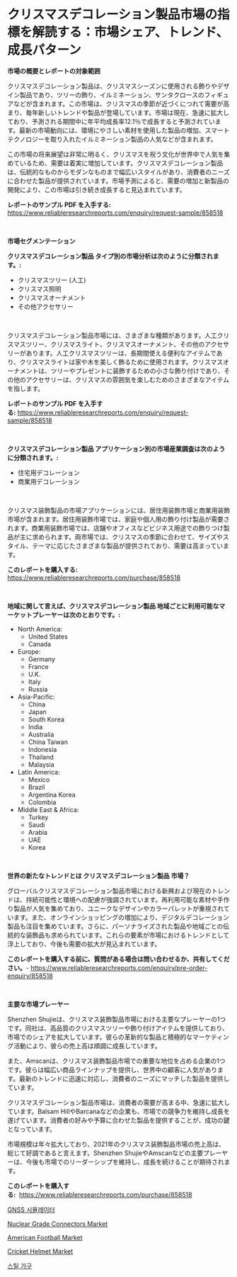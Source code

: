 <p><h1>クリスマスデコレーション製品市場の指標を解読する：市場シェア、トレンド、成長パターン</h1></p><p><strong>市場の概要とレポートの対象範囲</strong></p>
<p><p>クリスマスデコレーション製品は、クリスマスシーズンに使用される飾りやデザイン製品であり、ツリーの飾り、イルミネーション、サンタクロースのフィギュアなどが含まれます。この市場は、クリスマスの季節が近づくにつれて需要が高まり、毎年新しいトレンドや製品が登場しています。市場は現在、急速に拡大しており、予測される期間中に年平均成長率12.1％で成長すると予測されています。最新の市場動向には、環境にやさしい素材を使用した製品の増加、スマートテクノロジーを取り入れたイルミネーション製品の人気などが含まれます。</p><p>この市場の将来展望は非常に明るく、クリスマスを祝う文化が世界中で人気を集めているため、需要は着実に増加しています。クリスマスデコレーション製品は、伝統的なものからモダンなものまで幅広いスタイルがあり、消費者のニーズに合わせた製品が提供されています。市場予測によると、需要の増加と新製品の開発により、この市場は引き続き成長すると見込まれています。</p></p>
<p><strong>レポートのサンプル PDF を入手する:</strong> <a href="https://www.reliableresearchreports.com/enquiry/request-sample/858518">https://www.reliableresearchreports.com/enquiry/request-sample/858518</a></p>
<p>&nbsp;</p>
<p><strong>市場セグメンテーション</strong></p>
<p><strong>クリスマスデコレーション製品 タイプ別の市場分析は次のように分類されます。:</strong></p>
<p><ul><li>クリスマスツリー (人工)</li><li>クリスマス照明</li><li>クリスマスオーナメント</li><li>その他アクセサリー</li></ul></p>
<p>&nbsp;</p>
<p><p>クリスマスデコレーション製品市場には、さまざまな種類があります。人工クリスマスツリー、クリスマスライト、クリスマスオーナメント、その他のアクセサリーがあります。人工クリスマスツリーは、長期間使える便利なアイテムであり、クリスマスライトは家や木を美しく飾るために使用されます。クリスマスオーナメントは、ツリーやプレゼントに装飾するための小さな飾り付けであり、その他のアクセサリーは、クリスマスの雰囲気を楽しむためのさまざまなアイテムを指します。</p></p>
<p><strong>レポートのサンプル PDF を入手する:</strong>&nbsp;<a href="https://www.reliableresearchreports.com/enquiry/request-sample/858518">https://www.reliableresearchreports.com/enquiry/request-sample/858518</a></p>
<p>&nbsp;</p>
<p><strong> クリスマスデコレーション製品 アプリケーション別の市場産業調査は次のように分類されます。:</strong></p>
<p><ul><li>住宅用デコレーション</li><li>商業用デコレーション</li></ul></p>
<p>&nbsp;</p>
<p><p>クリスマス装飾製品の市場アプリケーションには、居住用装飾市場と商業用装飾市場が含まれます。居住用装飾市場では、家庭や個人用の飾り付け製品が需要されます。商業用装飾市場では、店舗やオフィスなどビジネス用途での飾りつけ製品が主に求められます。両市場では、クリスマスの季節に合わせて、サイズやスタイル、テーマに応じたさまざまな製品が提供されており、需要は高まっています。</p></p>
<p><strong>このレポートを購入する:</strong>&nbsp; <a href="https://www.reliableresearchreports.com/purchase/858518">https://www.reliableresearchreports.com/purchase/858518</a></p>
<p>&nbsp;</p>
<p><strong>地域に関して言えば、クリスマスデコレーション製品 地域ごとに利用可能なマーケットプレーヤーは次のとおりです。:</strong></p>
<p><ul>
    <li>
        North America:
        <ul>
            <li>United States</li>
            <li>Canada</li>
        </ul>
    </li>
    <li>
        Europe:
        <ul>
            <li>Germany</li>
            <li>France</li>
            <li>U.K.</li>
            <li>Italy</li>
            <li>Russia</li>
        </ul>
    </li>
    <li>
        Asia-Pacific:
        <ul>
            <li>China</li>
            <li>Japan</li>
            <li>South Korea</li>
            <li>India</li>
            <li>Australia</li>
            <li>China Taiwan</li>
            <li>Indonesia</li>
            <li>Thailand</li>
            <li>Malaysia</li>
        </ul>
    </li>
    <li>
        Latin America:
        <ul>
            <li>Mexico</li>
            <li>Brazil</li>
            <li>Argentina Korea</li>
            <li>Colombia</li>
        </ul>
    </li>
    <li>
        Middle East & Africa:
        <ul>
            <li>Turkey</li>
            <li>Saudi</li>
            <li>Arabia</li>
            <li>UAE</li>
            <li>Korea</li>
        </ul>
    </li>
    </ul></p>
<p>&nbsp;</p>
<p><strong>世界の新たなトレンドとは クリスマスデコレーション製品 市場？</strong></p>
<p><p>グローバルクリスマスデコレーション製品市場における新興および現在のトレンドは、持続可能性と環境への配慮が強調されています。再利用可能な素材や手作り製品が人気を集めており、ユニークなデザインやカラーパレットが重視されています。また、オンラインショッピングの増加により、デジタルデコレーション製品も注目を集めています。さらに、パーソナライズされた製品や地域ごとの伝統的な装飾品も求められています。これらの要素が市場におけるトレンドとして浮上しており、今後も需要の拡大が見込まれています。</p></p>
<p><strong>このレポートを購入する前に、質問がある場合は問い合わせるか、共有してください。</strong>- <a href="https://www.reliableresearchreports.com/enquiry/pre-order-enquiry/858518">https://www.reliableresearchreports.com/enquiry/pre-order-enquiry/858518</a></p>
<p>&nbsp;</p>
<p><strong>主要な市場プレーヤー</strong></p>
<p><p>Shenzhen Shujieは、クリスマス装飾製品市場における主要なプレーヤーの1つです。同社は、高品質のクリスマスツリーや飾り付けアイテムを提供しており、市場でのシェアを拡大しています。彼らの革新的な製品と積極的なマーケティング活動により、彼らの売上高は順調に成長しています。</p><p>また、Amscanは、クリスマス装飾製品市場での重要な地位を占める企業の1つです。彼らは幅広い商品ラインナップを提供し、世界中の顧客に人気があります。最新のトレンドに迅速に対応し、消費者のニーズにマッチした製品を提供しています。</p><p>クリスマスデコレーション製品市場は、消費者の需要が高まる中、急速に拡大しています。Balsam HillやBarcanaなどの企業も、市場での競争力を維持し成長を遂げています。消費者の好みや予算に合わせた製品を提供することが、成功の鍵となっています。</p><p>市場規模は年々拡大しており、2021年のクリスマス装飾製品市場の売上高は、総じて好調であると言えます。Shenzhen ShujieやAmscanなどの主要プレーヤーは、今後も市場でのリーダーシップを維持し、成長を続けることが期待されます。</p></p>
<p><strong>このレポートを購入する:</strong>&nbsp;&nbsp;<a href="https://www.reliableresearchreports.com/purchase/858518">https://www.reliableresearchreports.com/purchase/858518</a></p>
<p><p><a href="https://github.com/sougarounis/Market-Research-Report-List-3/blob/main/54114874417.md">GNSS 시뮬레이터</a></p><p><a href="https://issuu.com/reportprime-2/docs/nuclear-grade-connectors-market-size-2030.pptx">Nuclear Grade Connectors Market</a></p><p><a href="https://github.com/kosella/Market-Research-Report-List-2/blob/main/american-football-market.md">American Football Market</a></p><p><a href="https://github.com/nathandecarvalho/Market-Research-Report-List-2/blob/main/cricket-helmet-market.md">Cricket Helmet Market</a></p><p><a href="https://medium.com/@cierrahayes645/%EA%B0%95%EC%B2%A0-%EA%B0%80%EA%B5%AC-%EC%8B%9C%EC%9E%A5-2031%EB%85%84%EA%B9%8C%EC%A7%80%EC%9D%98-%ED%8A%B8%EB%A0%8C%EB%93%9C-%EC%98%88%EC%B8%A1-%EB%B0%8F-%EA%B2%BD%EC%9F%81-%EB%B6%84%EC%84%9D-ee3bc337e1f7">스틸 가구</a></p></p>